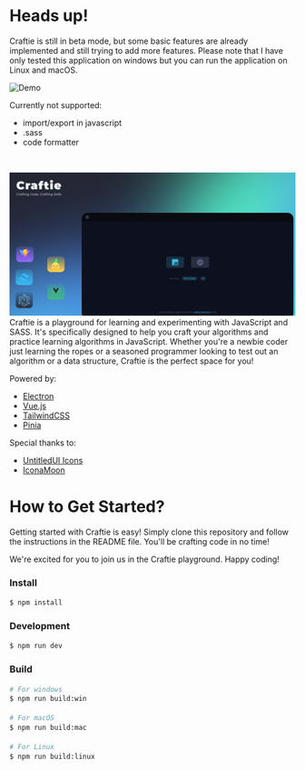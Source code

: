 # Heads up!
Craftie is still in beta mode, but some basic features are already implemented and still trying to add more features. Please note that I have only tested this application on windows but you can run the application on Linux and macOS.

![Demo](demo.gif)

Currently not supported:
- import/export in javascript
- .sass
- code formatter

&nbsp;

![Banner](Banner.png)
Craftie is a playground for learning and experimenting with JavaScript and SASS. It's specifically designed to help you craft your algorithms and practice learning algorithms in JavaScript. Whether you're a newbie coder just learning the ropes or a seasoned programmer looking to test out an algorithm or a data structure, Craftie is the perfect space for you!

Powered by:
- [Electron](https://www.electronjs.org/)
- [Vue.js](https://vuejs.org/)
- [TailwindCSS](https://tailwindcss.com/)
- [Pinia](https://pinia.vuejs.org/)

Special thanks to:
- [UntitledUI Icons](https://www.figma.com/file/ns9u5Z0thmja2C0mcXHKjn/%E2%9D%96-Untitled-UI-Icons-%E2%80%93-1%2C100%2B-essential-Figma-icons-(Community)?type=design&node-id=181-128951&mode=design)
- [IconaMoon](https://www.figma.com/file/bfFPEvp6u885mpBdb3DruO/IconaMoon-1.1-%7C-%2B2400-Icons%2C-8-Styles-(Community)?type=design&node-id=168-2087&mode=design)

# How to Get Started?

Getting started with Craftie is easy! Simply clone this repository and follow the instructions in the README file. You'll be crafting code in no time!

We're excited for you to join us in the Craftie playground. Happy coding!


### Install

```bash
$ npm install
```

### Development

```bash
$ npm run dev
```

### Build

```bash
# For windows
$ npm run build:win

# For macOS
$ npm run build:mac

# For Linux
$ npm run build:linux
```
